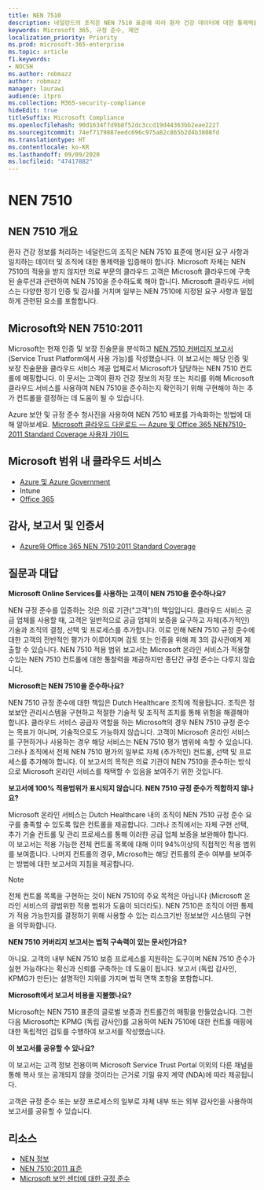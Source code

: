 ```yaml
---
title: NEN 7510
description: 네덜란드의 조직은 NEN 7510 표준에 따라 환자 건강 데이터에 대한 통제력을 입증해야 합니다.
keywords: Microsoft 365, 규정 준수, 제안
localization_priority: Priority
ms.prod: microsoft-365-enterprise
ms.topic: article
f1.keywords:
- NOCSH
ms.author: robmazz
author: robmazz
manager: laurawi
audience: itpro
ms.collection: M365-security-compliance
hideEdit: true
titleSuffix: Microsoft Compliance
ms.openlocfilehash: 90d1634ffd9b8f52dc3ccd19d44363bb2eae2227
ms.sourcegitcommit: 74ef7179887eedc696c975a82c865b2d4b3808fd
ms.translationtype: HT
ms.contentlocale: ko-KR
ms.lasthandoff: 09/09/2020
ms.locfileid: "47417882"
---
```

# <a name="nen-7510"></a>NEN 7510

## <a name="nen-7510-overview"></a>NEN 7510 개요

환자 건강 정보를 처리하는 네덜란드의 조직은 NEN 7510 표준에 명시된 요구 사항과 일치하는 데이터 및 조직에 대한 통제력을 입증해야 합니다. Microsoft 자체는 NEN 7510의 적용을 받지 않지만 의료 부문의 클라우드 고객은 Microsoft 클라우드에 구축된 솔루션과 관련하여 NEN 7510을 준수하도록 해야 합니다. Microsoft 클라우드 서비스는 다양한 정기 인증 및 감사를 거치며 일부는 NEN 7510에 지정된 요구 사항과 밀접하게 관련된 요소를 포함합니다.

## <a name="microsoft-and-nen-75102011"></a>Microsoft와 NEN 7510:2011

Microsoft는 현재 인증 및 보장 진술문을 분석하고 [NEN 7510 커버리지 보고서](https://servicetrust.microsoft.com/ViewPage/TrustDocumentsV3?command=Download&downloadType=Document&downloadId=3285c45c-921c-49ad-b881-be43e0b70490&tab=7f51cb60-3d6c-11e9-b2af-7bb9f5d2d913&docTab=7f51cb60-3d6c-11e9-b2af-7bb9f5d2d913_Compliance_Guides) (Service Trust Platform에서 사용 가능)를 작성했습니다. 이 보고서는 해당 인증 및 보장 진술문을 클라우드 서비스 제공 업체로서 Microsoft가 담당하는 NEN 7510 컨트롤에 매핑합니다. 이 문서는 고객이 환자 건강 정보의 저장 또는 처리를 위해 Microsoft 클라우드 서비스를 사용하여 NEN 7510을 준수하는지 확인하기 위해 구현해야 하는 추가 컨트롤을 결정하는 데 도움이 될 수 있습니다.

Azure 보안 및 규정 준수 청사진을 사용하여 NEN 7510 배포를 가속화하는 방법에 대해 알아보세요. [Microsoft 클라우드 다운로드 — Azure 및 Office 365 NEN7510-2011 Standard Coverage 사용자 가이드](https://aka.ms/Azure-NEN7510-2011)

## <a name="microsoft-in-scope-cloud-services"></a>Microsoft 범위 내 클라우드 서비스

- [Azure 및 Azure Government](https://aka.ms/AzureCompliance)
- Intune
- [Office 365](https://go.microsoft.com/fwlink/p/?LinkID=2077751)

## <a name="audits-reports-and-certificates"></a>감사, 보고서 및 인증서

- [Azure와 Office 365 NEN 7510:2011 Standard Coverage](https://servicetrust.microsoft.com/ViewPage/MSComplianceGuideV3?command=Download&downloadType=Document&downloadId=15d5a5fa-fbb6-4ea6-8126-2a2c684ae789&tab=7027ead0-3d6b-11e9-b9e1-290b1eb4cdeb&docTab=7027ead0-3d6b-11e9-b9e1-290b1eb4cdeb_GRC_Assessment_Reports)

## <a name="frequently-asked-questions"></a>질문과 대답

**Microsoft Online Services를 사용하는 고객이 NEN 7510을 준수하나요?**

NEN 규정 준수를 입증하는 것은 의료 기관("고객")의 책임입니다. 클라우드 서비스 공급 업체를 사용할 때, 고객은 일반적으로 공급 업체의 보증을 요구하고 자체(추가적인) 기술과 조직의 결정, 선택 및 프로세스를 추가합니다. 이로 인해 NEN 7510 규정 준수에 대한 고객의 전반적인 평가가 이루어지며 검토 또는 인증을 위해 제 3의 감사관에게 제출할 수 있습니다. NEN 7510 적용 범위 보고서는 Microsoft 온라인 서비스가 적용할 수있는 NEN 7510 컨트롤에 대한 통찰력을 제공하지만 종단간 규정 준수는 다루지 않습니다.

**Microsoft는 NEN 7510을 준수하나요?**

NEN 7510 규정 준수에 대한 책임은 Dutch Healthcare 조직에 적용됩니다. 조직은 정보보안 관리시스템을 구현하고 적절한 기술적 및 조직적 조치를 통해 위험을 해결해야 합니다. 클라우드 서비스 공급자 역할을 하는 Microsoft의 경우 NEN 7510 규정 준수는 목표가 아니며, 기술적으로도 가능하지 않습니다. 고객이 Microsoft 온라인 서비스를 구현하거나 사용하는 경우 해당 서비스는 NEN 7510 평가 범위에 속할 수 있습니다. 그러나 조직에서 전체 NEN 7510 평가의 일부로 자체 (추가적인) 컨트롤, 선택 및 프로세스를 추가해야 합니다. 이 보고서의 목적은 의료 기관이 NEN 7510을 준수하는 방식으로 Microsoft 온라인 서비스를 채택할 수 있음을 보여주기 위한 것입니다.

**보고서에 100% 적용범위가 표시되지 않습니다. NEN 7510 규정 준수가 적합하지 않나요?**

Microsoft 온라인 서비스는 Dutch Healthcare 내의 조직이 NEN 7510 규정 준수 요구를 충족할 수 있도록 많은 컨트롤을 제공합니다. 그러나 조직에서는 자체 구현 선택, 추가 기술 컨트롤 및 관리 프로세스를 통해 이러한 공급 업체 보증을 보완해야 합니다. 이 보고서는 적용 가능한 전체 컨트롤 목록에 대해 이미 94%이상의 직접적인 적용 범위를 보여줍니다. 나머지 컨트롤의 경우, Microsoft는 해당 컨트롤의 준수 여부를 보여주는 방법에 대한 보고서의 지침을 제공합니다.

> [!NOTE]
> 전체 컨트롤 목록을 구현하는 것이 NEN 7510의 주요 목적은 아닙니다 (Microsoft 온라인 서비스의 광범위한 적용 범위가 도움이 되더라도). NEN 7510은 조직이 어떤 통제가 적용 가능한지를 결정하기 위해 사용할 수 있는 리스크기반 정보보안 시스템의 구현을 의무화합니다.

**NEN 7510 커버리지 보고서는 법적 구속력이 있는 문서인가요?**

아니요. 고객의 내부 NEN 7510 보증 프로세스를 지원하는 도구이며 NEN 7510 준수가 실현 가능하다는 확신과 신뢰를 구축하는 데 도움이 됩니다. 보고서 (독립 감사인, KPMG가 만든)는 설명적인 지위를 가지며 법적 면책 조항을 포함합니다.

**Microsoft에서 보고서 비용을 지불했나요?**

Microsoft는 NEN 7510 표준의 글로벌 보증과 컨트롤간의 매핑을 만들었습니다. 그런 다음 Microsoft는 KPMG (독립 감사인)를 고용하여 NEN 7510에 대한 컨트롤 매핑에 대한 독립적인 검토를 수행하여 보고서를 작성했습니다.

**이 보고서를 공유할 수 있나요?**

이 보고서는 고객 정보 전용이며 Microsoft Service Trust Portal 이외의 다른 채널을 통해 복사 또는 공개되지 않을 것이라는 근거로 기밀 유지 계약 (NDA)에 따라 제공됩니다.

고객은 규정 준수 또는 보장 프로세스의 일부로 자체 내부 또는 외부 감사인을 사용하여 보고서를 공유할 수 있습니다.

## <a name="resources"></a>리소스

- [NEN 정보](https://www.nen.nl/About-NEN.htm)
- [NEN 7510:2011 표준](https://www.nen.nl/NEN-Shop-2/Standard/NEN-75102011-nl.htm)
- [Microsoft 보안 센터에 대한 규정 준수](https://www.microsoft.com/trust-center/compliance/compliance-overview)
